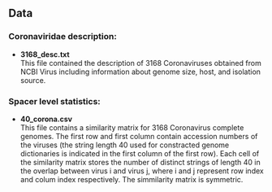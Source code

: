 ## Data

### Coronaviridae description:
* __3168_desc.txt__ <br>
This file contained the description of 3168 Coronaviruses obtained from NCBI Virus including information about genome size, host, and isolation source. 

### Spacer level statistics:
* __40_corona.csv__ <br>
This file contains a similarity matrix for 3168 Coronavirus complete genomes. The first row and first column contain accession numbers of the viruses (the string length 40 used for constracted genome dictionaries is indicated in the first column of the first row). Each cell of the similarity matrix stores the number of distinct strings of length 40 in the overlap between virus i and virus j, where i and j represent row index and colum index respectively. The simmilarity matrix is symmetric.  

